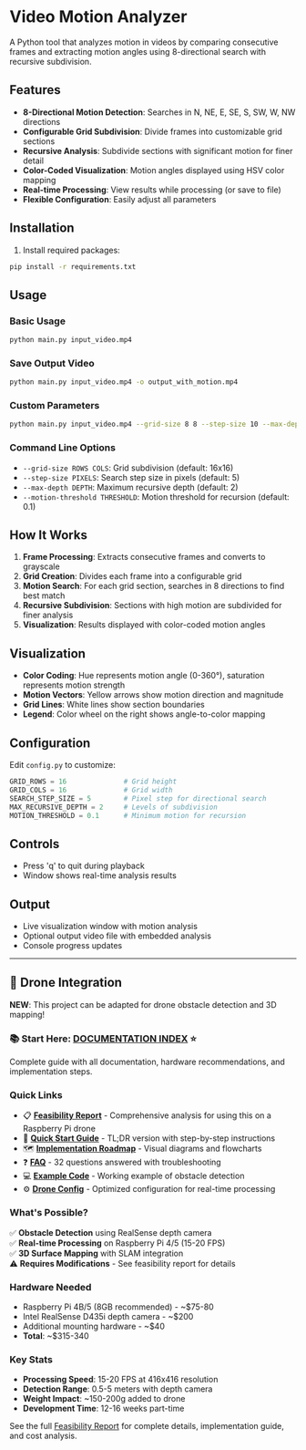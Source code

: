 # Video Motion Analyzer

A Python tool that analyzes motion in videos by comparing consecutive frames and extracting motion angles using 8-directional search with recursive subdivision.

## Features

- **8-Directional Motion Detection**: Searches in N, NE, E, SE, S, SW, W, NW directions
- **Configurable Grid Subdivision**: Divide frames into customizable grid sections
- **Recursive Analysis**: Subdivide sections with significant motion for finer detail
- **Color-Coded Visualization**: Motion angles displayed using HSV color mapping
- **Real-time Processing**: View results while processing (or save to file)
- **Flexible Configuration**: Easily adjust all parameters

## Installation

1. Install required packages:
```bash
pip install -r requirements.txt
```

## Usage

### Basic Usage
```bash
python main.py input_video.mp4
```

### Save Output Video
```bash
python main.py input_video.mp4 -o output_with_motion.mp4
```

### Custom Parameters
```bash
python main.py input_video.mp4 --grid-size 8 8 --step-size 10 --max-depth 3
```

### Command Line Options

- `--grid-size ROWS COLS`: Grid subdivision (default: 16x16)
- `--step-size PIXELS`: Search step size in pixels (default: 5)
- `--max-depth DEPTH`: Maximum recursive depth (default: 2)
- `--motion-threshold THRESHOLD`: Motion threshold for recursion (default: 0.1)

## How It Works

1. **Frame Processing**: Extracts consecutive frames and converts to grayscale
2. **Grid Creation**: Divides each frame into a configurable grid
3. **Motion Search**: For each grid section, searches in 8 directions to find best match
4. **Recursive Subdivision**: Sections with high motion are subdivided for finer analysis
5. **Visualization**: Results displayed with color-coded motion angles

## Visualization

- **Color Coding**: Hue represents motion angle (0-360°), saturation represents motion strength
- **Motion Vectors**: Yellow arrows show motion direction and magnitude
- **Grid Lines**: White lines show section boundaries
- **Legend**: Color wheel on the right shows angle-to-color mapping

## Configuration

Edit `config.py` to customize:

```python
GRID_ROWS = 16              # Grid height
GRID_COLS = 16              # Grid width
SEARCH_STEP_SIZE = 5        # Pixel step for directional search
MAX_RECURSIVE_DEPTH = 2     # Levels of subdivision
MOTION_THRESHOLD = 0.1      # Minimum motion for recursion
```

## Controls

- Press 'q' to quit during playback
- Window shows real-time analysis results

## Output

- Live visualization window with motion analysis
- Optional output video file with embedded analysis
- Console progress updates

---

## 🚁 Drone Integration

**NEW**: This project can be adapted for drone obstacle detection and 3D mapping!

### 📚 Start Here: [**DOCUMENTATION INDEX**](DOCUMENTATION_INDEX.md) ⭐

Complete guide with all documentation, hardware recommendations, and implementation steps.

### Quick Links
- 📋 **[Feasibility Report](DRONE_FEASIBILITY_REPORT.md)** - Comprehensive analysis for using this on a Raspberry Pi drone
- 🚀 **[Quick Start Guide](QUICK_START_GUIDE.md)** - TL;DR version with step-by-step instructions  
- 🗺️ **[Implementation Roadmap](IMPLEMENTATION_ROADMAP.md)** - Visual diagrams and flowcharts
- ❓ **[FAQ](FAQ.md)** - 32 questions answered with troubleshooting
- 💻 **[Example Code](drone_obstacle_detection_example.py)** - Working example of obstacle detection
- ⚙️ **[Drone Config](config_drone.py)** - Optimized configuration for real-time processing

### What's Possible?
✅ **Obstacle Detection** using RealSense depth camera  
✅ **Real-time Processing** on Raspberry Pi 4/5 (15-20 FPS)  
✅ **3D Surface Mapping** with SLAM integration  
⚠️ **Requires Modifications** - See feasibility report for details

### Hardware Needed
- Raspberry Pi 4B/5 (8GB recommended) - ~$75-80
- Intel RealSense D435i depth camera - ~$200
- Additional mounting hardware - ~$40
- **Total**: ~$315-340

### Key Stats
- **Processing Speed**: 15-20 FPS at 416x416 resolution
- **Detection Range**: 0.5-5 meters with depth camera
- **Weight Impact**: ~150-200g added to drone
- **Development Time**: 12-16 weeks part-time

See the full [Feasibility Report](DRONE_FEASIBILITY_REPORT.md) for complete details, implementation guide, and cost analysis.